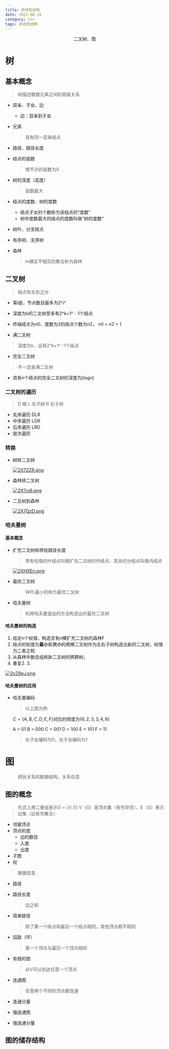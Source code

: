 ```yaml
---
title: 非线性结构
date: 2021-06-16
category: C++
tags: 非线性结构
---
```


<center>二叉树、图</center>

<!--more-->

# 树

## 基本概念

> 树描述数据元素之间的层级关系

- 双亲、子女、边

  - 边：双亲到子女

- 兄弟

  > 具有同一双亲结点

- 路径、路径长度

- 结点的层数

  > 根节点的层数为0

- 树的深度（高度）

  > 层数最大

- 结点的度数、树的度数

  - 结点子女的个数称为该结点的“度数”
  - 树中度数最大的结点的度数叫做“树的度数“

- 树叶、分支结点

- 有序树、无序树

- 森林

  > m棵互不相交的集合称为森林

## 二叉树

> 结点有左右之分



- 第i层，节点数目最多为2^i^
- 深度为k的二叉树至多有2^k+1^ - 1个结点
- 终端结点为n0、度数为2的结点个数为n2， n0 = n2 + 1

- 满二叉树

> 深度为k，且有2^k+1^ -1个结点

-  完全二叉树

> 不一定是满二叉树

- 具有n个结点的完全二叉树的深度为[logn]

### 二叉树的遍历

> D 根 L 左子树 R 右子树

- 先序遍历 DLR
- 中序遍历 LDR
- 后序遍历 LRD
- 层次遍历 

### 转换

- 树转二叉树

  [![2X7ZZR.png](https://z3.ax1x.com/2021/06/16/2X7ZZR.png)](https://imgtu.com/i/2X7ZZR)

- 森林转二叉树

  [![2X7ui6.png](https://z3.ax1x.com/2021/06/16/2X7ui6.png)](https://imgtu.com/i/2X7ui6)

- 二叉树到森林

  [![2X7QzD.png](https://z3.ax1x.com/2021/06/16/2X7QzD.png)](https://imgtu.com/i/2X7QzD)

### 哈夫曼树

#### 基本概念

- 扩充二叉树和带权路径长度

  > 带有权值的叶结点叫做扩充二叉树的外结点，其余的分结点叫做内结点

  [![2XHXEn.png](https://z3.ax1x.com/2021/06/16/2XHXEn.png)](https://imgtu.com/i/2XHXEn)

  

- 最优二叉树

  > WPL最小的称为最优二叉树

- 哈夫曼树

  > 利用哈夫曼提出的方法构造出的最优二叉树



#### 哈夫曼树的构造

1. 给定n个权值，构造含有n棵扩充二叉树的森林F
2. 结点的权值为**最小**和**次小**的两棵二叉树作为左右子树构造出新的二叉树，权值为二者之和
3. 从森林中删去组称新二叉树的两颗树，
4. 重复2. 3.

[![2vZ9eJ.png](https://z3.ax1x.com/2021/06/17/2vZ9eJ.png)](https://imgtu.com/i/2vZ9eJ)

#### 哈夫曼树的应用

- 哈夫曼编码

  > 以上图为例

  $C = \{A, B, C, D , E, F\}$对应的频度为$\{6,2,3,3,4,9\}$

  A = 01 B = 000 C = 001 D = 100 E = 101 F = 11

  > 左子女编码为0，右子女编码为1
# 图

> 网状关系的数据结构，关系任意

## 图的概念

> 形式上用二重组表示$G = (V, E)$ V（G）是顶点集（有穷非空），E（G）表示边集（边有穷集合）

- 邻接顶点
- 顶点的度
  - 边的数目
  - 入度
  - 出度
- 子图
- 权

> 数据信息

- 路径

- 路径长度

  > 边之和

- 简单路径

  > 除了第一个结点和最后一个结点相同，其他顶点都不相同

- 回路（环）

  > 第一个顶点与最后一个顶点相同

- 有根的图

  > 从V可以到达任意一个顶点

- 连通图

  > 任意两个不同的顶点都连通

- 连通分量

- 强连通图

- 强连通分量

## 图的储存结构

